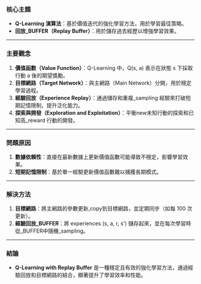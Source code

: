 ### 核心主題  
- **Q-Learning 演算法**：基於價值迭代的強化學習方法，用於學習最佳策略。  
- **回放_BUFFER（Replay Buffer）**：用於儲存過去經歷以增強學習效果。  

---

### 主要觀念  
1. **價值函數（Value Function）**：Q-Learning 中，Q(s, a) 表示在狀態 s 下採取行動 a 後的期望獎勵。  
2. **目標網路（Target Network）**：與主網路（Main Network）分開，用於穩定學習過程。  
3. **經驗回放（Experience Replay）**：通過儲存和重複_sampling 經驗來打破短期記憶限制，提升泛化能力。  
4. **探索與開發（Exploration and Exploitation）**：平衡new未知行動的探索和已知高_reward 行動的開發。  

---

### 問題原因  
1. **數據依賴性**：直接在最新數據上更新價值函數可能導致不穩定，影響學習效果。  
2. **短期記憶限制**：基於單一經驗更新價值函數難以捕獲長期模式。  

---

### 解決方法  
1. **目標網路**：將主網路的參數更新,copy到目標網路，並定期同步（如每 100 次更新）。  
2. **經驗回放_BUFFER**：將 experiences (s, a, r, s') 儲存起來，並在每次學習時從_BUFFER中隨機_sampling。  

---

### 結論  
- **Q-Learning with Replay Buffer** 是一種穩定且有效的強化學習方法，通過經驗回放和目標網路的結合，顯著提升了學習效率和性能。